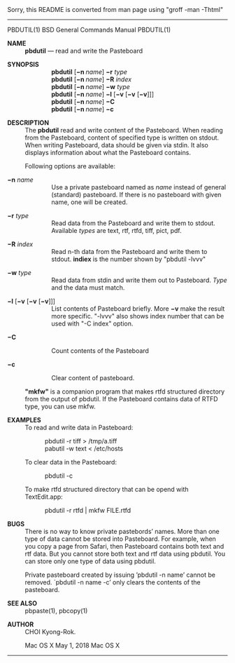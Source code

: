 Sorry, this README is converted from man page using "groff -man -Thtml"

<!-- Creator     : groff version 1.19.2 -->
<!-- CreationDate: Tue May  1 23:50:01 2018 -->
<!DOCTYPE html PUBLIC "-//W3C//DTD HTML 4.01 Transitional//EN"
"http://www.w3.org/TR/html4/loose.dtd">
<html>
<head>
<meta name="generator" content="groff -Thtml, see www.gnu.org">
<meta http-equiv="Content-Type" content="text/html; charset=US-ASCII">
<meta name="Content-Style" content="text/css">
<style type="text/css">
       p     { margin-top: 0; margin-bottom: 0; }
       pre   { margin-top: 0; margin-bottom: 0; }
       table { margin-top: 0; margin-bottom: 0; }
</style>
<title></title>
</head>
<body>

<hr>


<p valign="top">PBDUTIL(1) BSD General Commands Manual
PBDUTIL(1)</p>

<p style="margin-top: 1em" valign="top"><b>NAME</b></p>

<p style="margin-left:8%;"><b>pbdutil</b> &mdash; read and
write the Pasteboard</p>


<p style="margin-top: 1em" valign="top"><b>SYNOPSIS</b></p>

<p style="margin-left:20%;"><b>pbdutil</b>
[<b>&minus;n&nbsp;</b><i>name</i>] <b>&minus;r</b>
<i>type</i> <b><br>
pbdutil</b> [<b>&minus;n&nbsp;</b><i>name</i>]
<b>&minus;R</b> <i>index</i> <b><br>
pbdutil</b> [<b>&minus;n&nbsp;</b><i>name</i>]
<b>&minus;w</b> <i>type</i> <b><br>
pbdutil</b> [<b>&minus;n&nbsp;</b><i>name</i>]
<b>&minus;l</b> [<b>&minus;v</b> [<b>&minus;v</b>
[<b>&minus;v</b>]]] <b><br>
pbdutil</b> [<b>&minus;n&nbsp;</b><i>name</i>] <b>&minus;C
<br>
pbdutil</b> [<b>&minus;n&nbsp;</b><i>name</i>]
<b>&minus;c</b></p>


<p style="margin-top: 1em" valign="top"><b>DESCRIPTION</b></p>

<p style="margin-left:8%;">The <b>pbdutil</b> read and
write content of the Pasteboard. When reading from the
Pasteboard, content of specified type is written on stdout.
When writing Pasteboard, data should be given via stdin. It
also displays information about what the Pasteboard
contains.</p>

<p style="margin-left:8%; margin-top: 1em">Following
options are available:</p>

<p style="margin-top: 1em" valign="top"><b>&minus;n</b>
<i>name</i></p>

<p style="margin-left:20%;">Use a private pasteboard named
as <i>name</i> instead of general (standard) pasteboard. If
there is no pasteboard with given name, one will be
created.</p>

<p style="margin-top: 1em" valign="top"><b>&minus;r</b>
<i>type</i></p>

<p style="margin-left:20%;">Read data from the Pasteboard
and write them to stdout. Available <i>types</i> are text,
rtf, rtfd, tiff, pict, pdf.</p>

<p style="margin-top: 1em" valign="top"><b>&minus;R</b>
<i>index</i></p>

<p style="margin-left:20%;">Read n-th data from the
Pasteboard and write them to stdout. <b>indiex</b> is the
number shown by &quot;pbdutil -lvvv&quot;</p>

<p style="margin-top: 1em" valign="top"><b>&minus;w</b>
<i>type</i></p>

<p style="margin-left:20%;">Read data from stdin and write
them out to Pasteboard. <i>Type</i> and the data must
match.</p>

<p style="margin-top: 1em" valign="top"><b>&minus;l</b>
[<b>&minus;v</b> [<b>&minus;v</b> [<b>&minus;v</b>]]]</p>

<p style="margin-left:20%;">List contents of Pasteboard
briefly. More <b>&minus;v</b> make the result more specific.
&quot;-lvvv&quot; also shows index number that can be used
with &quot;-C index&quot; option.</p>


<p style="margin-top: 1em" valign="top"><b>&minus;C</b></p>

<p style="margin-left:20%; margin-top: 1em">Count contents
of the Pasteboard</p>


<p style="margin-top: 1em" valign="top"><b>&minus;c</b></p>

<p style="margin-left:20%; margin-top: 1em">Clear content
of pasteboard.</p>


<p style="margin-left:8%; margin-top: 1em"><b>&quot;mkfw&quot;</b>
is a companion program that makes rtfd structured directory
from the output of pbdutil. If the Pasteboard contains data
of RTFD type, you can use mkfw.</p>


<p style="margin-top: 1em" valign="top"><b>EXAMPLES</b></p>

<p style="margin-left:8%;">To read and write data in
Pasteboard:</p>

<p style="margin-left:17%; margin-top: 1em">pbdutil -r tiff
&gt; /tmp/a.tiff <br>
pabutil -w text &lt; /etc/hosts</p>

<p style="margin-left:8%; margin-top: 1em">To clear data in
the Pasteboard:</p>

<p style="margin-left:17%; margin-top: 1em">pbdutil -c</p>

<p style="margin-left:8%; margin-top: 1em">To make rtfd
structured directory that can be opend with
TextEdit.app:</p>

<p style="margin-left:17%; margin-top: 1em">pbdutil -r rtfd
| mkfw FILE.rtfd</p>

<p style="margin-top: 1em" valign="top"><b>BUGS</b></p>

<p style="margin-left:8%;">There is no way to know private
pastebords&rsquo; names. More than one type of data cannot
be stored into Pasteboard. For example, when you copy a page
from Safari, then Pasteboard contains both text and rtf
data. But you cannot store both text and rtf data using
pbdutil. You can store only one type of data using
pbdutil.</p>

<p style="margin-left:8%; margin-top: 1em">Private
pasteboard created by issuing &rsquo;pbdutil -n name&rsquo;
cannot be removed. &acute;pbdutil -n name -c&rsquo; only
clears the contents of the pasteboard.</p>

<p style="margin-top: 1em" valign="top"><b>SEE ALSO</b></p>

<p style="margin-left:8%;">pbpaste(1), pbcopy(1)</p>

<p style="margin-top: 1em" valign="top"><b>AUTHOR</b></p>

<p style="margin-left:8%;">CHOI Kyong-Rok.</p>

<p style="margin-left:8%; margin-top: 1em">Mac OS X
May&nbsp;1, 2018 Mac OS X</p>
<hr>
</body>
</html>
